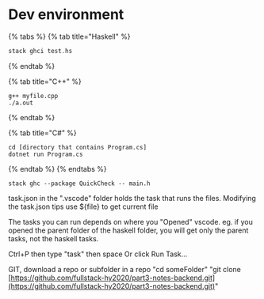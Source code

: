 # Dev environment

{% tabs %}
{% tab title="Haskell" %}
```haskell
stack ghci test.hs
```
{% endtab %}

{% tab title="C++" %}
```
g++ myfile.cpp
./a.out
```
{% endtab %}

{% tab title="C\#" %}
```
cd [directory that contains Program.cs]
dotnet run Program.cs
```
{% endtab %}
{% endtabs %}

```text
stack ghc --package QuickCheck -- main.h
```



task.json in the ".vscode" folder holds the task that runs the files. Modifying the task.json tips use ${file} to get current file

The tasks you can run depends on where you "Opened" vscode. eg. if you opened the parent folder of the haskell folder, you will get only the parent tasks, not the haskell tasks.

Ctrl+P then type "task" then space Or click Run Task...

GIT, download a repo or subfolder in a repo "cd someFolder" "git clone [https://github.com/fullstack-hy2020/part3-notes-backend.git](https://github.com/fullstack-hy2020/part3-notes-backend.git)"

